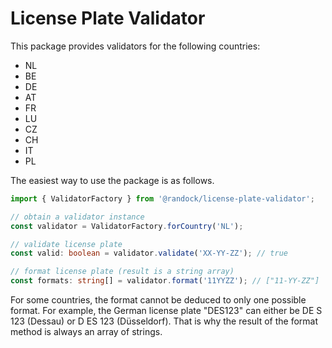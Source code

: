 # License Plate Validator

This package provides validators for the following countries:

- NL
- BE
- DE
- AT
- FR
- LU
- CZ
- CH
- IT
- PL

The easiest way to use the package is as follows.

```typescript
import { ValidatorFactory } from '@randock/license-plate-validator';

// obtain a validator instance
const validator = ValidatorFactory.forCountry('NL');

// validate license plate
const valid: boolean = validator.validate('XX-YY-ZZ'); // true

// format license plate (result is a string array)
const formats: string[] = validator.format('11YYZZ'); // ["11-YY-ZZ"]
```

For some countries, the format cannot be deduced to only one possible format. For example, the German license plate "DES123" can either be DE S 123 (Dessau) or D ES 123 (Düsseldorf). That is why the result of the format method is always an array of strings.
